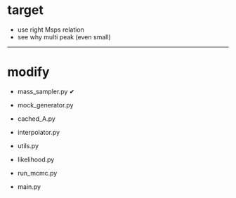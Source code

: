 # target

- use right Msps relation
- see why multi peak (even small)

---------------
# modify





- mass_sampler.py      &#x2714;

- mock_generator.py



- cached_A.py 
- interpolator.py
- utils.py

- likelihood.py
- run_mcmc.py
- main.py
